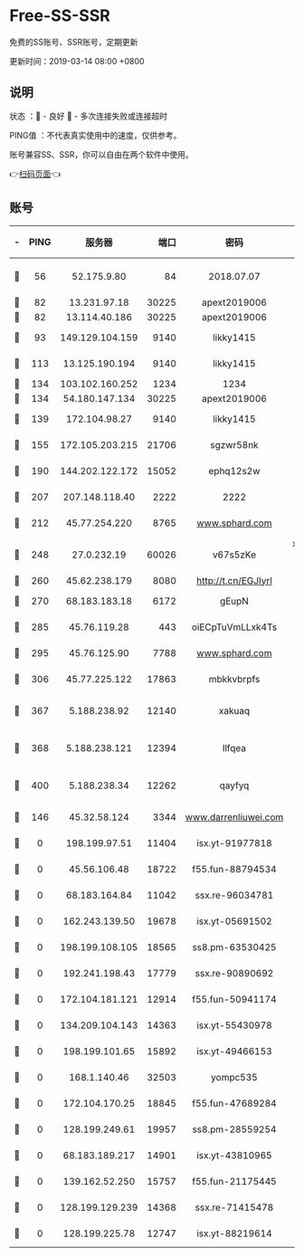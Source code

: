 # Free-SS-SSR

免费的SS账号、SSR账号，定期更新

更新时间：2019-03-14 08:00 +0800

## 说明

状态     ：🙂 - 良好 🙁 - 多次连接失败或连接超时

PING值   ：不代表真实使用中的速度，仅供参考。

账号兼容SS、SSR，你可以自由在两个软件中使用。

👉[扫码页面](https://liesauer.github.io/Free-SS-SSR/)👈

## 账号

|-|PING|服务器|端口|密码|加密方式|区域|
|:----:|:----:|:-----:|-----:|:----:|:----:|:----:|
|🙂|56|52.175.9.80|84|2018.07.07|chacha20-ietf-poly1305|HK|
|🙂|82|13.231.97.18|30225|apext2019006|chacha20|JP|
|🙂|82|13.114.40.186|30225|apext2019006|chacha20|JP|
|🙂|93|149.129.104.159|9140|likky1415|aes-256-cfb|HK|
|🙂|113|13.125.190.194|9140|likky1415|aes-256-cfb|KR|
|🙂|134|103.102.160.252|1234|1234|rc4-md5|JP|
|🙂|134|54.180.147.134|30225|apext2019006|chacha20|KR|
|🙂|139|172.104.98.27|9140|likky1415|aes-256-cfb|JP|
|🙂|155|172.105.203.215|21706|sgzwr58nk|aes-256-cfb|JP|
|🙂|190|144.202.122.172|15052|ephq12s2w|aes-256-cfb|US|
|🙂|207|207.148.118.40|2222|2222|aes-256-cfb|SG|
|🙂|212|45.77.254.220|8765|www.sphard.com|aes-256-cfb|SG|
|🙂|248|27.0.232.19|60026|v67s5zKe|xchacha20-ietf-poly1305|HK|
|🙂|260|45.62.238.179|8080|http://t.cn/EGJIyrl|rc4-md5|CA|
|🙂|270|68.183.183.18|6172|gEupN|aes-256-cfb|SG|
|🙂|285|45.76.119.28|443|oiECpTuVmLLxk4Ts|aes-256-cfb|AU|
|🙂|295|45.76.125.90|7788|www.sphard.com|aes-256-cfb|AU|
|🙂|306|45.77.225.122|17863|mbkkvbrpfs|aes-256-cfb|GB|
|🙂|367|5.188.238.92|12140|xakuaq|chacha20-ietf-poly1305|BR|
|🙂|368|5.188.238.121|12394|llfqea|chacha20-ietf-poly1305|BR|
|🙂|400|5.188.238.34|12262|qayfyq|chacha20-ietf-poly1305|BR|
|🙂|146|45.32.58.124|3344|www.darrenliuwei.com|aes-256-cfb|JP|
|🙁|0|198.199.97.51|11404|isx.yt-91977818|aes-256-cfb|US|
|🙁|0|45.56.106.48|18722|f55.fun-88794534|aes-256-cfb|US|
|🙁|0|68.183.164.84|11042|ssx.re-96034781|aes-256-cfb|US|
|🙁|0|162.243.139.50|19678|isx.yt-05691502|aes-256-cfb|US|
|🙁|0|198.199.108.105|18565|ss8.pm-63530425|aes-256-cfb|US|
|🙁|0|192.241.198.43|17779|ssx.re-90890692|aes-256-cfb|US|
|🙁|0|172.104.181.121|12914|f55.fun-50941174|aes-256-cfb|SG|
|🙁|0|134.209.104.143|14363|isx.yt-55430978|aes-256-cfb|SG|
|🙁|0|198.199.101.65|15892|isx.yt-49466153|aes-256-cfb|US|
|🙁|0|168.1.140.46|32503|yompc535|aes-256-cfb|AU|
|🙁|0|172.104.170.25|18845|f55.fun-47689284|aes-256-cfb|SG|
|🙁|0|128.199.249.61|19957|ss8.pm-28559254|aes-256-cfb|SG|
|🙁|0|68.183.189.217|14901|isx.yt-43810965|aes-256-cfb|SG|
|🙁|0|139.162.52.250|15757|f55.fun-21175445|aes-256-cfb|SG|
|🙁|0|128.199.129.239|14368|ssx.re-71415478|aes-256-cfb|SG|
|🙁|0|128.199.225.78|12747|isx.yt-88219614|aes-256-cfb|SG|
